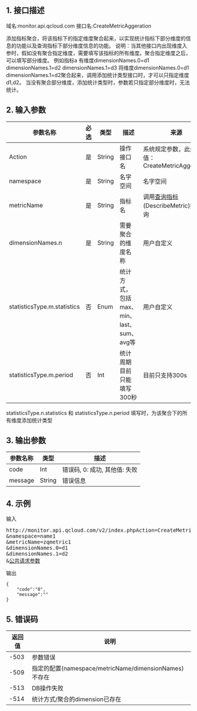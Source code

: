 ## 1. 接口描述
域名:monitor.api.qcloud.com
接口名:CreateMetricAggeration

添加指标聚合，将该指标下的指定维度聚合起来，以实现统计指标下部分维度的信息的功能以及查询指标下部分维度信息的功能。
说明：当其他接口内出现维度入参时，假如没有聚合指定维度，需要填写该指标的所有维度。聚合指定维度之后，可以填写部分维度。
例如指标a  有维度dimensionNames.0=d1  dimensionNames.1=d2 dimensionNames.1=d3
将维度dimensionNames.0=d1  dimensionNames.1=d2聚合起来，调用添加统计类型接口时，才可以只指定维度d1,d2。
当没有聚合部分维度，添加统计类型时，参数若只指定部分维度时，无法统计。

## 2. 输入参数
| 参数名称 | 必选  | 类型 | 描述 |来源|
|---------|---------|---------|---------|---------|
| Action | 是 | String | 操作接口名|系统规定参数，此处取值：CreateMetricAggeration|
| namespace | 是 | String | 名字空间|名字空间|调用<a href="/doc/api/255/查询命名空间" title="查询命名空间">查询命名空间</a>(DescribeNamespace)接口查询|
| metricName | 是 | String | 指标名|调用<a href="/doc/api/255/查询指标" title="查询指标">查询指标</a>(DescribeMetric)接口查询|
| dimensionNames.n | 是 | String | 需要聚合的维度名称|用户自定义| 
| statisticsType.m.statistics | 否 | Enum | 统计方式，包括max、min、last、sum、avg等|用户自定义| 
| statisticsType.m.period| 否 | Int | 统计周期目前只能填写300秒|目前只支持300s| 
statisticsType.n.statistics 和  statisticsType.n.period 填写时，为该聚合下的所有维度添加统计类型

## 3. 输出参数
| 参数名称 | 类型 | 描述 |
|---------|---------|---------|
| code | Int | 错误码, 0: 成功, 其他值: 失败|
| message | String | 错误信息|


## 4. 示例
输入
<pre>
http://monitor.api.qcloud.com/v2/index.phpAction=CreateMetricAggeration
&namespace=name1
&metricName=zqmetric1
&dimensionNames.0=d1
&dimensionNames.1=d2
&<a href="/doc/api/229/6976">公共请求参数</a>
</pre>
输出
```
{
    "code":"0",
    "message":""
}
```

## 5. 错误码

| 返回值 | 说明 |
|---------|---------|
|-503 | 参数错误 | 
|-509 | 指定的配置(namespace/metricName/dimensionNames)不存在 | 
|-513 | DB操作失败 | 
|-514 | 统计方式/聚合的dimension已存在 | 